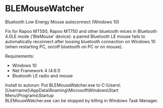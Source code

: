 # BLEMouseWatcher
Bluetooth Low Energy Mouse autoconnect (Windows 10)

Fix for Rapoo MT550, Rapoo MT750 and other bluetooth mices in Bluetooth 4.0LE mode ('BleMouse' device): a paired Bluetooth LE mouse fails to automatically reconnect after loosing bluetooth connection on Windows 10 (when restarting PC, on/off bluetooth on PC or on mouse).

Requirements:
 - Windows 10
 - Net Framework 4 (4.6.1)
 - Bluetooth LE radio and mouse
 
 Install to autorun:
 Put BLEMouseWatcher.exe to C:\Users\\[Username]\AppData\Roaming\Microsoft\Windows\Start Menu\Programs\Startup\
 BLEMouseWatcher.exe can be stopped by killing in Windows Task Manager.
 
